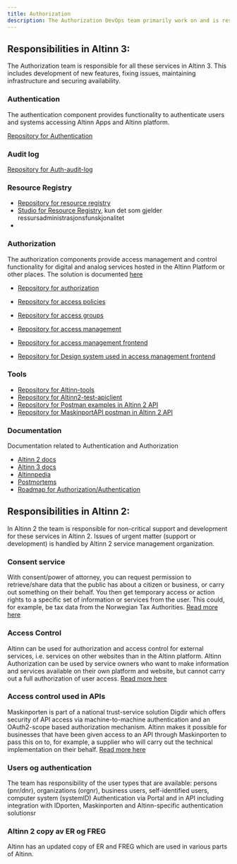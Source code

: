 ```yaml
---
title: Authorization
description: The Authorization DevOps team primarily work on and is responsible for solutions that provide Authentication and Authorization in Altinn 2 and Altinn 3
---
```


## Responsibilities in Altinn 3:
The Authorization team is responsible for all these services in Altinn 3. 
This includes development of new features, fixing issues, maintaining infrastructure and securing availability.

### Authentication
The authentication component provides functionality to authenticate users and systems accessing Altinn Apps and Altinn platform.

[Repository for Authentication](https://github.com/Altinn/altinn-authentication)

### Audit log

[Repository for Auth-audit-log](https://github.com/Altinn/altinn-auth-audit-log)

### Resource Registry
- [Repository for resource registry](https://github.com/Altinn/altinn-resource-registry)
- [Studio for Resource Registry](https://github.com/Altinn/altinn-studio), kun det som gjelder ressursadministrasjonsfunskjonalitet
- 
### Authorization
The authorization components provide access management and control functionality for digital and analog services hosted in the Altinn Platform or other places.
The solution is documented [here](/en/authorization/)

- [Repository for authorization](https://github.com/Altinn/altinn-authorization)
- [Repository for access policies](https://github.com/Altinn/altinn-access-policies)
- [Repository for access groups](https://github.com/Altinn/altinn-access-groups)


- [Repository for access management](https://github.com/Altinn/altinn-access-management)
- [Repository for access management frontend](https://github.com/Altinn/altinn-access-management-frontend)
- [Repository for Design system used in access management frontend](https://github.com/Altinn/altinn-design-system)

### Tools
- [Repository for Altinn-tools](https://github.com/Altinn/altinn-tools)
- [Repository for Altinn2-test-apiclient](https://github.com/Altinn/altinn2-test-apiclient)
- [Repository for Postman examples in Altinn 2 API](https://github.com/Altinn/postman-examples)
- [Repository for MaskinportAPI postman in Altinn 2 API](https://github.com/Altinn/MaskinportenApiPostman)

### Documentation
Documentation related to Authentication and Authorization
- [Altinn 2 docs](https://github.com/Altinn/docs)
- [Altinn 3 docs](https://github.com/Altinn/altinn-studio-docs)
- [Altinnpedia](https://github.com/Altinn/altinnpedia)
- [Postmortems](https://github.com/Altinn/altinn-devops-postmortem)
- [Roadmap for Authorization/Authentication](https://github.com/orgs/digdir/projects/8/views/5)
## Responsibilities in Altinn 2: 

In Altinn 2 the team is responsible for non-critical support and development for these services in Altinn 2.
Issues of urgent matter (support or development) is handled by Altinn 2 service management organization. 

### Consent service
With consent/power of attorney, you can request permission to retrieve/share data that the public has about a citizen or business, or carry out something on their behalf.
You then get temporary access or action rights to a specific set of information or services from the user. This could, for example, be tax data from the Norwegian Tax Authorities.
[Read more here](https://altinn.github.io/docs/utviklingsguider/samtykke/)

### Access Control 
Altinn can be used for authorization and access control for external services, i.e. services on other websites than in the Altinn platform.
Altinn Authorization can be used by service owners who want to make information and services available on their own platform and website, but cannot carry out a full authorization of user access.
[Read more here](https://altinn.github.io/docs/utviklingsguider/styring-av-tilgang/for-tjenesteeier/)

### Access control used in APIs 
Maskinporten is part of a national trust-service solution Digdir which offers security of API access via machine-to-machine authentication and an OAuth2-scope based authorization mechanism.
Altinn makes it possible for businesses that have been given access to an API through Maskinporten to pass this on to, for example, a supplier who will carry out the technical implementation on their behalf.
[Read more here](https://altinn.github.io/docs/utviklingsguider/api-delegering/)

### Users og authentication
The team has responsibility of the user types that are available: persons (pnr/dnr), organizations (orgnr), business users, self-identified users, computer system (systemID)
Authentication via Portal and in API including integration with IDporten, Maskinporten and Altinn-specific authentication solutionsr

### Altinn 2 copy av ER og FREG
Altinn has an updated copy of ER and FREG which are used in various parts of Altinn.